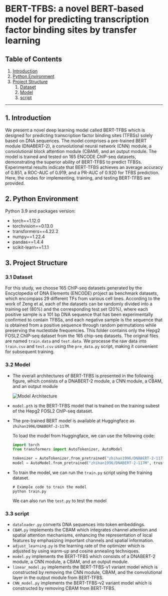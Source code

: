 # BERT-TFBS: a novel BERT-based model for predicting transcription factor binding sites by transfer learning

## Table of Contents

1. [Introduction](#introduction)
2. [Python Environment](#python-environment)
3. [Project Structure](#Project-Structure)
   1. [Dataset](#Dataset)
   2. [Model](#Model)
   3. [script](#script)
---

## 1. Introduction

We present a novel deep learning model called BERT-TFBS which is designed for predicting transcription factor binding sites (TFBSs) solely based on DNA sequences. The model comprises a pre-trained BERT module (DNABERT-2), a convolutional neural network (CNN) module, a convolutional block attention module (CBAM), and an output module. The model is trained and tested on 165 ENCODE ChIP-seq datasets, demonstrating the superior ability of BERT-TFBS to predict TFBSs. Experimental results indicate that BERT-TFBS achieves an average accuracy of 0.851, a ROC-AUC of 0.919, and a PR-AUC of 0.920 for TFBS prediction. Here, the codes for implementing, training, and testing BERT-TFBS are provided.


## 2. Python Environment

Python 3.9 and packages version:

- torch==1.12.0
- torchvision==0.13.0
- transformers==4.22.2
- numpy==1.22.4
- pandas==1.4.4
- scikit-learn==1.1.1

## 3. Project Structure

### 3.1 **Dataset**

   For this study, we choose 165 ChIP-seq datasets generated by the Encyclopedia of DNA Elements (ENCODE) project as benchmark datasets, which encompass 29 different TFs from various cell lines. According to the work of Zeng et al, each of the datasets can be randomly divided into a training set (80\%) and the corresponding test set (20\%), where each positive sample is a 101 bp DNA sequence that has been experimentally confirmed to contain TFBSs, and each negative sample is the sequence that is obtained from a positive sequence through random permutations while preserving the nucleotide frequencies. This folder contains only the Hepg2 FOSL2 ChIP-seq dataset from the 165 chip-seq datasets. The original files are named `train.data` and `test.data`. We processe the raw data into `train.csv` and `test.csv` using the `pre_data.py` script, making it convenient for subsequent training.

### 3.2 **Model**
   -  The overall architectures of BERT-TFBS is presented in the following figure, which consists of a DNABERT-2 module, a CNN module, a CBAM, and an output module
     
      ![Model Architecture](https://github.com/ZX1998-12/BERT-TFBS/raw/master/Model/model.jpg)

   - `model.pth` is the BERT-TFBS model that is trained on the training subest of the Hepg2 FOSL2 ChIP-seq dataset.
     
   - The pre-trained BERT model is available at Huggingface as `zhihan1996/DNABERT-2-117M`.
     
     To load the model from Huggingface, we can use the following code:
     
     ```python
     import torch
     from transformers import AutoTokenizer, AutoModel
     
     tokenizer = AutoTokenizer.from_pretrained("zhihan1996/DNABERT-2-117M", trust_remote_code=True)
     model = AutoModel.from_pretrained("zhihan1996/DNABERT-2-117M", trust_remote_code=True)
     ```
   - To train the model, we can run the `train.py` script using the training dataset.
     
     ```shell
     # Example code to train the model
     python train.py
     ```
     
     We can also run the `test.py` to test the model

### 3.3 **script**
   - `dataloader.py` converts DNA sequences into token embeddings.
   - `CBAM.py` implements the CBAM which integrates channel attention and spatial attention mechanisms, enhancing the representation of local features by emphasizing important channels and spatial information.
   - `adjust_learning.py` is the learning rate of the optimizer which is adjusted by using warm-up and cosine annealing techniques.
   - `model.py` implements the BERT-TFBS which consists of a DNABERT-2 module, a CNN module, a CBAM, and an output module.
   - `linear_model.py` implements the BERT-TFBS-v1 variant model which is constructed by removing the CNN module, CBAM, and the convolutional layer in the output module from BERT-TFBS.
   - `CNN_model.py` implements the BERT-TFBS-v2 variant model which is constructed by removing CBAM from BERT-TFBS.
